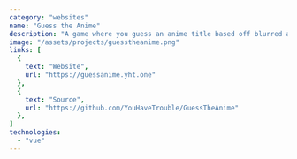 ```yaml
---
category: "websites"
name: "Guess the Anime"
description: "A game where you guess an anime title based off blurred art and a synopsis."
image: "/assets/projects/guesstheanime.png"
links: [
  {
    text: "Website",
    url: "https://guessanime.yht.one"
  },
  {
    text: "Source",
    url: "https://github.com/YouHaveTrouble/GuessTheAnime"
  },
]
technologies:
  - "vue"
---
```

